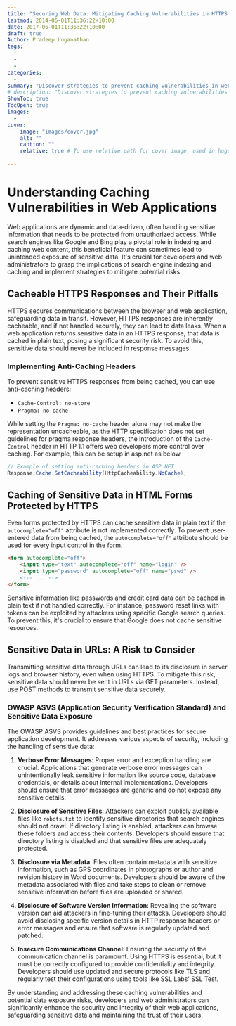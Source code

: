 ```yaml
---
title: "Securing Web Data: Mitigating Caching Vulnerabilities in HTTPS Environments"
lastmod: 2014-06-01T11:36:22+10:00
date: 2017-06-01T11:36:22+10:00
draft: true
Author: Pradeep Loganathan
tags: 
  - 
  - 
  - 
categories:
  - 
summary: "Discover strategies to prevent caching vulnerabilities in web applications, safeguard sensitive data, and implement secure HTTPS practices. Protect your online data effectively."
# description: "Discover strategies to prevent caching vulnerabilities in web applications, safeguard sensitive data, and implement secure HTTPS practices. Protect your online data effectively."
ShowToc: true
TocOpen: true
images:
  - 
cover:
    image: "images/cover.jpg"
    alt: ""
    caption: ""
    relative: true # To use relative path for cover image, used in hugo Page-bundles
 
---
```


# Understanding Caching Vulnerabilities in Web Applications

Web applications are dynamic and data-driven, often handling sensitive information that needs to be protected from unauthorized access. While search engines like Google and Bing play a pivotal role in indexing and caching web content, this beneficial feature can sometimes lead to unintended exposure of sensitive data. It's crucial for developers and web administrators to grasp the implications of search engine indexing and caching and implement strategies to mitigate potential risks.

## Cacheable HTTPS Responses and Their Pitfalls

HTTPS secures communications between the browser and web application, safeguarding data in transit. However, HTTPS responses are inherently cacheable, and if not handled securely, they can lead to data leaks. When a web application returns sensitive data in an HTTPS response, that data is cached in plain text, posing a significant security risk. To avoid this, sensitive data should never be included in response messages.

### Implementing Anti-Caching Headers

To prevent sensitive HTTPS responses from being cached, you can use anti-caching headers:

- `Cache-Control: no-store`
- `Pragma: no-cache`

While setting the `Pragma: no-cache` header alone may not make the representation uncacheable, as the HTTP specification does not set guidelines for pragma response headers, the introduction of the `Cache-Control` header in HTTP 1.1 offers web developers more control over caching. For example, this can be setup in asp.net as below

```csharp
// Example of setting anti-caching headers in ASP.NET
Response.Cache.SetCacheability(HttpCacheability.NoCache);
```

## Caching of Sensitive Data in HTML Forms Protected by HTTPS

Even forms protected by HTTPS can cache sensitive data in plain text if the `autocomplete="off"` attribute is not implemented correctly. To prevent user-entered data from being cached, the `autocomplete="off"` attribute should be used for every input control in the form. 

```html
<form autocomplete="off">
    <input type="text" autocomplete="off" name="login" />
    <input type="password" autocomplete="off" name="pswd" />
    <!-- ... -->
</form>
```

Sensitive information like passwords and credit card data can be cached in plain text if not handled correctly. For instance, password reset links with tokens can be exploited by attackers using specific Google search queries. To prevent this, it's crucial to ensure that Google does not cache sensitive resources.


## Sensitive Data in URLs: A Risk to Consider

Transmitting sensitive data through URLs can lead to its disclosure in server logs and browser history, even when using HTTPS. To mitigate this risk, sensitive data should never be sent in URLs via GET parameters. Instead, use POST methods to transmit sensitive data securely.

### OWASP ASVS (Application Security Verification Standard) and Sensitive Data Exposure

The OWASP ASVS provides guidelines and best practices for secure application development. It addresses various aspects of security, including the handling of sensitive data:

1. **Verbose Error Messages**: Proper error and exception handling are crucial. Applications that generate verbose error messages can unintentionally leak sensitive information like source code, database credentials, or details about internal implementations. Developers should ensure that error messages are generic and do not expose any sensitive details.

2. **Disclosure of Sensitive Files**: Attackers can exploit publicly available files like `robots.txt` to identify sensitive directories that search engines should not crawl. If directory listing is enabled, attackers can browse these folders and access their contents. Developers should ensure that directory listing is disabled and that sensitive files are adequately protected.

3. **Disclosure via Metadata**: Files often contain metadata with sensitive information, such as GPS coordinates in photographs or author and revision history in Word documents. Developers should be aware of the metadata associated with files and take steps to clean or remove sensitive information before files are uploaded or shared.

4. **Disclosure of Software Version Information**: Revealing the software version can aid attackers in fine-tuning their attacks. Developers should avoid disclosing specific version details in HTTP response headers or error messages and ensure that software is regularly updated and patched.

5. **Insecure Communications Channel**: Ensuring the security of the communication channel is paramount. Using HTTPS is essential, but it must be correctly configured to provide confidentiality and integrity. Developers should use updated and secure protocols like TLS and regularly test their configurations using tools like SSL Labs' SSL Test.

By understanding and addressing these caching vulnerabilities and potential data exposure risks, developers and web administrators can significantly enhance the security and integrity of their web applications, safeguarding sensitive data and maintaining the trust of their users.
